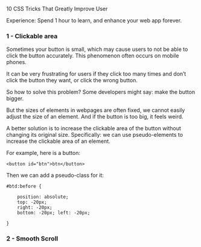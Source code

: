 10 CSS Tricks That Greatly Improve User

Experience: Spend 1 hour to learn, and enhance your web app forever.

### 1 - Clickable area  

Sometimes your button is small, which may cause users to not be able to click the button accurately. This phenomenon often occurs on mobile phones.

It can be very frustrating for users if they click too many times and don’t click the button they want, or click the wrong button.

So how to solve this problem? Some developers might say: make the button bigger.

But the sizes of elements in webpages are often fixed, we cannot easily adjust the size of an element. And if the button is too big, it feels weird.

A better solution is to increase the clickable area of the button without changing its original size. Specifically: we can use pseudo-elements to increase the clickable area of an element.

For example, here is a button:

	<button id="btn">btn</button>

Then we can add a pseudo-class for it:

	#btd:before {
	
		position: absolute; 
		top: -20px;  
		right: -20px; 
		bottom: -20px; left: -20px;
	
	}


### 2 - Smooth Scroll